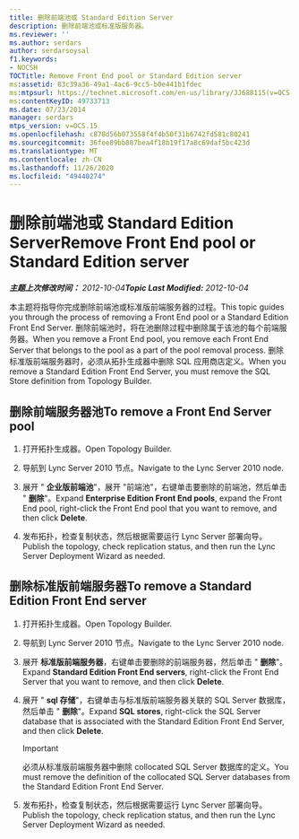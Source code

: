 ```yaml
---
title: 删除前端池或 Standard Edition Server
description: 删除前端池或标准版服务器。
ms.reviewer: ''
ms.author: serdars
author: serdarsoysal
f1.keywords:
- NOCSH
TOCTitle: Remove Front End pool or Standard Edition server
ms:assetid: 83c39a36-49a1-4ac6-9cc5-b0e441b1fdec
ms:mtpsurl: https://technet.microsoft.com/en-us/library/JJ688115(v=OCS.15)
ms:contentKeyID: 49733713
ms.date: 07/23/2014
manager: serdars
mtps_version: v=OCS.15
ms.openlocfilehash: c878d56b073558f4f4b50f31b6742fd581c80241
ms.sourcegitcommit: 36fee89bb887bea4f18b19f17a8c69daf5bc423d
ms.translationtype: MT
ms.contentlocale: zh-CN
ms.lasthandoff: 11/26/2020
ms.locfileid: "49440274"
---
```

# <a name="remove-front-end-pool-or-standard-edition-server"></a><span data-ttu-id="452f7-103">删除前端池或 Standard Edition Server</span><span class="sxs-lookup"><span data-stu-id="452f7-103">Remove Front End pool or Standard Edition server</span></span>

<div data-xmlns="http://www.w3.org/1999/xhtml">

<div class="topic" data-xmlns="http://www.w3.org/1999/xhtml" data-msxsl="urn:schemas-microsoft-com:xslt" data-cs="https://msdn.microsoft.com/">

<div data-asp="https://msdn2.microsoft.com/asp">



</div>

<div id="mainSection">

<div id="mainBody"><span data-ttu-id="452f7-104">

<span> </span></span><span class="sxs-lookup"><span data-stu-id="452f7-104">

<span> </span></span></span>

<span data-ttu-id="452f7-105">_**主题上次修改时间：** 2012-10-04_</span><span class="sxs-lookup"><span data-stu-id="452f7-105">_**Topic Last Modified:** 2012-10-04_</span></span>

<span data-ttu-id="452f7-106">本主题将指导你完成删除前端池或标准版前端服务器的过程。</span><span class="sxs-lookup"><span data-stu-id="452f7-106">This topic guides you through the process of removing a Front End pool or a Standard Edition Front End Server.</span></span> <span data-ttu-id="452f7-107">删除前端池时，将在池删除过程中删除属于该池的每个前端服务器。</span><span class="sxs-lookup"><span data-stu-id="452f7-107">When you remove a Front End pool, you remove each Front End Server that belongs to the pool as a part of the pool removal process.</span></span> <span data-ttu-id="452f7-108">删除标准版前端服务器时，必须从拓扑生成器中删除 SQL 应用商店定义。</span><span class="sxs-lookup"><span data-stu-id="452f7-108">When you remove a Standard Edition Front End Server, you must remove the SQL Store definition from Topology Builder.</span></span>

<div>

## <a name="to-remove-a-front-end-server-pool"></a><span data-ttu-id="452f7-109">删除前端服务器池</span><span class="sxs-lookup"><span data-stu-id="452f7-109">To remove a Front End Server pool</span></span>

1.  <span data-ttu-id="452f7-110">打开拓扑生成器。</span><span class="sxs-lookup"><span data-stu-id="452f7-110">Open Topology Builder.</span></span>

2.  <span data-ttu-id="452f7-111">导航到 Lync Server 2010 节点。</span><span class="sxs-lookup"><span data-stu-id="452f7-111">Navigate to the Lync Server 2010 node.</span></span>

3.  <span data-ttu-id="452f7-112">展开 " **企业版前端池**"，展开 "前端池"，右键单击要删除的前端池，然后单击 " **删除**"。</span><span class="sxs-lookup"><span data-stu-id="452f7-112">Expand **Enterprise Edition Front End pools**, expand the Front End pool, right-click the Front End pool that you want to remove, and then click **Delete**.</span></span>

4.  <span data-ttu-id="452f7-113">发布拓扑，检查复制状态，然后根据需要运行 Lync Server 部署向导。</span><span class="sxs-lookup"><span data-stu-id="452f7-113">Publish the topology, check replication status, and then run the Lync Server Deployment Wizard as needed.</span></span>

</div>

<div>

## <a name="to-remove-a-standard-edition-front-end-server"></a><span data-ttu-id="452f7-114">删除标准版前端服务器</span><span class="sxs-lookup"><span data-stu-id="452f7-114">To remove a Standard Edition Front End server</span></span>

1.  <span data-ttu-id="452f7-115">打开拓扑生成器。</span><span class="sxs-lookup"><span data-stu-id="452f7-115">Open Topology Builder.</span></span>

2.  <span data-ttu-id="452f7-116">导航到 Lync Server 2010 节点。</span><span class="sxs-lookup"><span data-stu-id="452f7-116">Navigate to the Lync Server 2010 node.</span></span>

3.  <span data-ttu-id="452f7-117">展开 **标准版前端服务器**，右键单击要删除的前端服务器，然后单击 " **删除**"。</span><span class="sxs-lookup"><span data-stu-id="452f7-117">Expand **Standard Edition Front End servers**, right-click the Front End Server that you want to remove, and then click **Delete**.</span></span>

4.  <span data-ttu-id="452f7-118">展开 " **sql 存储**"，右键单击与标准版前端服务器关联的 SQL Server 数据库，然后单击 " **删除**"。</span><span class="sxs-lookup"><span data-stu-id="452f7-118">Expand **SQL stores**, right-click the SQL Server database that is associated with the Standard Edition Front End Server, and then click **Delete**.</span></span>
    
    <div>
    

    > [!IMPORTANT]  
    > <span data-ttu-id="452f7-119">必须从标准版前端服务器中删除 collocated SQL Server 数据库的定义。</span><span class="sxs-lookup"><span data-stu-id="452f7-119">You must remove the definition of the collocated SQL Server databases from the Standard Edition Front End Server.</span></span>

    
    </div>

5.  <span data-ttu-id="452f7-120">发布拓扑，检查复制状态，然后根据需要运行 Lync Server 部署向导。</span><span class="sxs-lookup"><span data-stu-id="452f7-120">Publish the topology, check replication status, and then run the Lync Server Deployment Wizard as needed.</span></span>

<span data-ttu-id="452f7-121"></div>

</div>

<span> </span>

</div>

</div>

</span><span class="sxs-lookup"><span data-stu-id="452f7-121"></div>

</div>

<span> </span>

</div>

</div>

</span></span></div>

